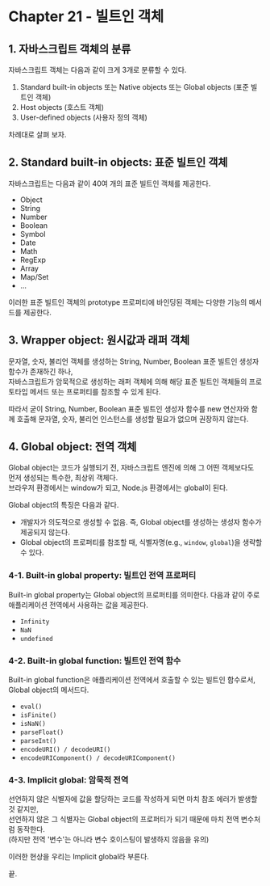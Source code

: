 # Chapter 21 - 빌트인 객체

## 1. 자바스크립트 객체의 분류
자바스크립트 객체는 다음과 같이 크게 3개로 분류할 수 있다.
1. Standard built-in objects 또는 Native objects 또는 Global objects (표준 빌트인 객체)
2. Host objects (호스트 객체)
3. User-defined objects (사용자 정의 객체)

차례대로 살펴 보자.

## 2. Standard built-in objects: 표준 빌트인 객체
자바스크립트는 다음과 같이 40여 개의 표준 빌트인 객체를 제공한다.
* Object
* String
* Number
* Boolean
* Symbol
* Date
* Math
* RegExp
* Array
* Map/Set
* ...

이러한 표준 빌트인 객체의 prototype 프로퍼티에 바인딩된 객체는 다양한 기능의 메서드를 제공한다.

## 3. Wrapper object: 원시값과 래퍼 객체
문자열, 숫자, 불리언 객체를 생성하는 String, Number, Boolean 표준 빌트인 생성자 함수가 존재하긴 하나,<br/>
자바스크립트가 암묵적으로 생성하는 래퍼 객체에 의해 해당 표준 빌트인 객체들의 프로토타입 메서드 또는 프로퍼티를 참조할 수 있게 된다.

따라서 굳이 String, Number, Boolean 표준 빌트인 생성자 함수를 new 연산자와 함께 호출해 문자열, 숫자, 불리언 인스턴스를 생성할 필요가 없으며 권장하지 않는다.

## 4. Global object: 전역 객체
Global object는 코드가 실행되기 전, 자바스크립트 엔진에 의해 그 어떤 객체보다도 먼저 생성되는 특수한, 최상위 객체다.<br/>
브라우저 환경에서는 window가 되고, Node.js 환경에서는 global이 된다.

Global object의 특징은 다음과 같다.
* 개발자가 의도적으로 생성할 수 없음. 즉, Global object를 생성하는 생성자 함수가 제공되지 않는다.
* Global object의 프로퍼티를 참조할 때, 식별자명(e.g., `window`, `global`)을 생략할 수 있다.

### 4-1. Built-in global property: 빌트인 전역 프로퍼티
Built-in global property는 Global object의 프로퍼티를 의미한다. 다음과 같이 주로 애플리케이션 전역에서 사용하는 값을 제공한다.
* `Infinity`
* `NaN`
* `undefined`

### 4-2. Built-in global function: 빌트인 전역 함수
Built-in global function은 애플리케이션 전역에서 호출할 수 있는 빌트인 함수로서, Global object의 메서드다.
* `eval()`
* `isFinite()`
* `isNaN()`
* `parseFloat()`
* `parseInt()`
* `encodeURI() / decodeURI()`
* `encodeURIComponent() / decodeURIComponent()`

### 4-3. Implicit global: 암묵적 전역
선언하지 않은 식별자에 값을 할당하는 코드를 작성하게 되면 마치 참조 에러가 발생할 것 같지만,<br/>
선언하지 않은 그 식별자는 Global object의 프로퍼티가 되기 때문에 마치 전역 변수처럼 동작한다.<br/>
(하지만 전역 '변수'는 아니라 변수 호이스팅이 발생하지 않음을 유의)

이러한 현상을 우리는 Implicit global라 부른다.

끝.
